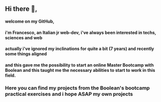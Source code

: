 ## Hi there 👋,
#### welcome on my GitHub,
#### i'm Francesco, an Italian jr web-dev, i've always been interested in techs, sciences and web
#### actually i've ignored my inclinations for quite a bit (7 years) and recently some things aligned
#### and this gave me the possibility to start an online Master Bootcamp with Boolean and this taught me the necessary abilities to start to work in this field.
### Here you can find my projects from the Boolean's bootcamp practical exercises and i hope ASAP my own projects

<!--
**FrancescoBonandin/FrancescoBonandin** is a ✨ _special_ ✨ repository because its `README.md` (this file) appears on your GitHub profile.

Here are some ideas to get you started:

- 🔭 I’m currently working on ...
- 🌱 I’m currently learning ...
- 👯 I’m looking to collaborate on ...
- 🤔 I’m looking for help with ...
- 💬 Ask me about ...
- 📫 How to reach me: ...
- 😄 Pronouns: ...
- ⚡ Fun fact: ...
-->
